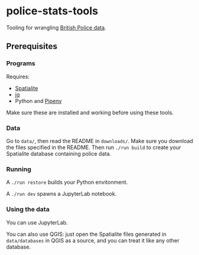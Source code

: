 # police-stats-tools

Tooling for wrangling [British Police data](https://data.police.uk/).

## Prerequisites

### Programs

Requires:

- [Spatialite](https://www.gaia-gis.it/fossil/libspatialite/index)
- [jq](https://jqlang.github.io/jq/)
- Python and [Pipenv](https://pipenv.pypa.io/en/latest/)

Make sure these are installed and working before using these tools.

### Data

Go to `data/`, then read the README in `downloads/`. Make sure you download
the files specified in the README. Then run `./run build` to create your
Spatialite database containing police data.

### Running

A `./run restore` builds your Python envitonment.

A `./run dev` spawns a JupyterLab notebook.

### Using the data

You can use JupyterLab.

You can also use QGIS: just open the Spatialite files generated in
`data/databases` in QGIS as a source, and you can treat it like any other
database.
